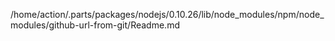 /home/action/.parts/packages/nodejs/0.10.26/lib/node_modules/npm/node_modules/github-url-from-git/Readme.md